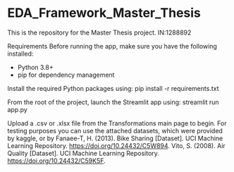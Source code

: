 # EDA_Framework_Master_Thesis
This is the repository for the Master Thesis project. IN:1288892

Requirements
Before running the app, make sure you have the following installed:
- Python 3.8+
- pip for dependency management


Install the required Python packages using:
pip install -r requirements.txt


From the root of the project, launch the Streamlit app using:
streamlit run app.py


Upload a .csv or .xlsx file from the Transformations main page to begin.
For testing purposes you can use the attached datasets, which were provided by kaggle, or by
Fanaee-T, H. (2013). Bike Sharing [Dataset]. UCI Machine Learning Repository. https://doi.org/10.24432/C5W894.
Vito, S. (2008). Air Quality [Dataset]. UCI Machine Learning Repository. https://doi.org/10.24432/C59K5F.
